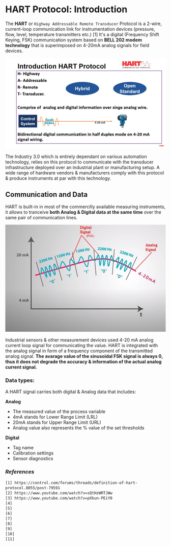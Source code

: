 # HART Protocol: Introduction

The **HART** or `Highway Addressable Remote Transducer` Protocol is a 2-wire, current-loop communication link for instrumentation devices (pressure, flow, level, temperature transmitters etc.) [1] It's a digital (Frequency Shift Keying, FSK) communication system based on **BELL 202 modem technology** that is superimposed on 4-20mA analog signals for field devices. 

![Fig.1: HART overview](https://github.com/biplabro/HART-Protocol-Basics/blob/main/02.%20Images/HART-Overview.jpg)

The Industry 3.0 which is entirely dependant on various automation technology, relies on this protocol to communicate with the transducer infrastructure deployed over an industrial plant or manufacturing setup. A wide range of hardware vendors & manufacturers comply with this protocol & produce instruments at par with this technology. 

## Communication and Data

HART is built-in in most of the commercilly available measuring instruments, it allows to tranceive **both Analog & Digital data at the same time** over the same pair of communication lines.

![Fig.2: Heart Communication](https://github.com/biplabro/HART-Protocol-Basics/blob/main/02.%20Images/HART-Comm.jpg)

Industrial sensors & other measurement devices used 4-20 mA analog current loop signal for communicating the value. HART is integrated with the analog signal in form of a frequency component of the transmitted analog signal. **The avarage value of the sinusoidal FSK signal is always 0, thus it does not degrade the accuracy & information of the actual analog current signal.**

### Data types:

A HART signal carries both digital & Analog data that includes:

**Analog**

- The measured value of the process variable
- 4mA stands for Lower Range Limit (LRL)
- 20mA stands for Upper Range Limit (URL)
- Analog value also represents the % value of the set thresholds

**Digital**

- Tag name
- Calibration settings
- Sensor diagnostics





### _References_

```
[1] https://control.com/forums/threads/definition-of-hart-protocol.8055/post-79591
[2] https://www.youtube.com/watch?v=sQtHzWRTJWw
[3] https://www.youtube.com/watch?v=pXkun-PEiY0
[4] 
[5] 
[6] 
[7] 
[8] 
[9] 
[10] 
[11] 
```
